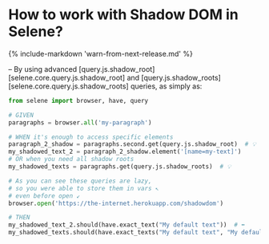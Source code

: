 # How to work with Shadow DOM in Selene?

{% include-markdown 'warn-from-next-release.md' %}

– By using advanced [query.js.shadow_root][selene.core.query.js.shadow_root] and [query.js.shadow_roots][selene.core.query.js.shadow_roots] queries, as simply as:

```python
from selene import browser, have, query

# GIVEN
paragraphs = browser.all('my-paragraph')

# WHEN it's enough to access specific elements
paragraph_2_shadow = paragraphs.second.get(query.js.shadow_root)  # 💡
my_shadowed_text_2 = paragraph_2_shadow.element('[name=my-text]')
# OR when you need all shadow roots
my_shadowed_texts = paragraphs.get(query.js.shadow_roots)  # 💡

# As you can see these queries are lazy,
# so you were able to store them in vars ↖️
# even before open ↙️
browser.open('https://the-internet.herokuapp.com/shadowdom')

# THEN
my_shadowed_text_2.should(have.exact_text("My default text"))  # ⬅️
my_shadowed_texts.should(have.exact_texts("My default text", "My default text"))  # ⬅️
```
